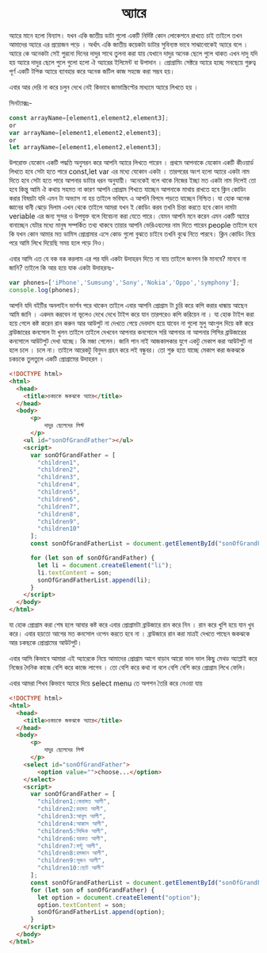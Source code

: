 <h1 align="center">অ্যারে</h1>
 অ্যারে মানে হলো বিন্যাস। যখন একি জাতীয় ডাটা গুলো একটি নির্দিষ্ট কোন লোকেশনে রাখতে চাই তাইলে তখন আমাদের অ্যারে এর প্রয়োজন পড়ে । অর্থাৎ একি জাতীয় কয়েকটা ডাটার সুবিন্যস্ত ভাবে  সাঝানোকেই অ্যারে বলে । অ্যারে কে অনেকটা সেই পুরনো দিনের দাদুর সাথে তুলনা করা যায় যেখানে দাদুর অনেক ছেলে পুলে থাকত এখন দাদু যদি হয় অ্যারে দাদুর ছেলে পুলে গুলো হলো ঐ অ্যারের ইলিমেন্ট বা উপাদান । প্রোগ্রামিং  সেক্টরে অ্যারে হচ্ছে সবছেয়ে গুরুত্ব পূর্ণ একটি টপিক অ্যারে ব্যাবহার করে অনেক জটিল কাজ সহজে করা সম্ভব হয়।

এবার আর দেরি না করে চলুন দেখে নেই কিভাবে জাভাস্ক্রিপ্টের মাধ্যমে অ্যারে লিখতে হয় ।

সিনট্যাক্সঃ-

```javascript
const arrayName=[element1,element2,element3];
or
var arrayName=[element1,element2,element3];
or 
let arrayName=[element1,element2,element3];
```

উপরোক্ত যেকোন একটি পদ্ধতি অনুসরন করে আপনি অ্যারে লিখতে পারেন । প্রথমে আপনাকে যেকোন একটি কীওয়ার্ড লিখতে হবে সেটা হতে পারে const,let var এর মধ্যে যেকোন একটা । তারপরের অংশ হলো অ্যারে একটা নাম দিতে হবে সেটা হতে পারে আপনার ডাটার ধরন অনুযায়ী। অনেকেই বলে থাকে নিজের ইচ্ছা মত একটা নাম দিলেই তো হবে কিন্তু আমি ঐ কথায় সহমত না কারণ আপনি প্রোগ্রাম শিখতে যাচ্ছেন আপনাকে মাথায় রাখতে হবে ক্লিন কোডিং করার বিষয়টা যদি এমন টা অভ্যাস না হয় তাইলে ভবিষ্যৎ এ আপনি বিপদে পড়তে যাচ্ছেন নিশ্চিত। যা হোক অনেক জ্ঞানের বানী ঝেড়ে দিলাম এখন থেকে তাইলে আমরা যখন ই কোডিং করব তখনি চিন্তা করতে হবে কোন নামটা veriable এর জন্য সুন্দর ও উপযুক্ত বলে বিবেচনা করা যেতে পারে। যেমন আপনি মনে করেন এমন একটি অ্যারে বানাচ্ছেন যেটার মধ্যে মানুষ সম্পর্কিত তথ্য থাকবে তায়ার আপনি  ভেরিএব্যলের নাম দিতে পারেন people তাইলে হবে কি যখন কোন আমার মত ডামিস প্রোগ্রামার এসে কোড গুলো বুঝতে চাইবে তখনি বুঝে নিতে পারবে। ক্লিন কোডিং নিয়ে পরে আমি লিখে দিয়েছি সময় হলে পড়ে নিও।

এবার আসি এত যে বক বক করলাম এর পর যদি একটা উদাহরন দিতে না যায় তাইলে জনগন কি মানবে? মানবে না জানি? তাইলে কি আর হয়ে যাক একটা উদাহরনঃ-

```javascript
var phones=['iPhone','Sumsung','Sony','Nokia','Oppo','symphony'];
console.log(phones);
```

আপনি যদি বইটির অনলাইন ভার্শন পরে থাকেন তাইলে  এবার আপনি প্রোগ্রাম টা চুরি করে কপি করার ধান্ধায় আছেন আমি জানি । একদম করবেন না ভূলেও দেখে দেখে টাইপ করে যান তারপরেও কপি করিয়েন না । যা হোক টাইপ করা হয়ে গেলে কষ্ট করেন রান করুন আর আউপুট না দেখতে পেয়ে দেবদাস হয়ে যাবেন না গুলো মুলু আংগুল দিয়ে কষ্ট করে ব্রাউজারের কনসোল টা খুলন তাইলে তাইলে দেখবেন আপনার কনসোলে সরি আপনার না আপনার পিসির ব্রাউজারের কনসোলে আউটপুট দেখা যাচ্ছে। কি মজা পেলেন। জানি পান নাই আজকালকার যুগে একটু মেকাপ করা আউটপুট না হলে চলে । চলে না। তাইলে আরেকটু বিনুদন গ্রহন করে লই বন্ধুবর। তো শুরু হতে যাচ্ছে মেকাপ করা জকঝকে চকচকে তুলতুলে একটি প্রোগ্রামের উদাহরন ।

```html
<!DOCTYPE html>
<html>
  <head>
    <title>চকচকে জকঝকে অ্যারে</title>
  </head>
  <body>
      <p>
          দাদুর ছেলেদের লিস্ট
      </p>
    <ul id="sonOfGrandFather"></ul>
    <script>
      var sonOfGrandFather = [
        "children1",
        "children2",
        "children3",
        "children4",
        "children5",
        "children6",
        "children7",
        "children8",
        "children9",
        "children10"
      ];
      const sonOfGrandFatherList = document.getElementById("sonOfGrandFather");

      for (let son of sonOfGrandFather) {
        let li = document.createElement("li");
        li.textContent = son;
        sonOfGrandFatherList.append(li);
      }
    </script>
  </body>
</html>

```



যা হোক প্রোগ্রাম করা শেষ হলে আবার কষ্ট করে এবার প্রোগ্রামটা ব্রাউজারে রান করে নিন । রান করে খুশি হয়ে যান খুব করে। এবার হয়তো আগের মত কনসোল ওপেন করতে হবে না । ব্রাউজারে রান করা মাত্রই দেখতে পাছেন জকঝকে আর চকছকে প্রোগ্রামের আউটপুট। 

এবার আসি কিভাবে আমারা এই  অ্যারেকে নিয়ে আমাদের প্রোগ্রাম আগে বাড়াব আরো ভাল ভাল কিছু মেথড অ্যাপ্লাই  করে নিজের দৈনিক কাজে বেশি করে কাজে লাগেব ।  তো বেশি করে কথা না বলে বেশি বেশি করে প্রোগ্রাম লিখে ফেলি। 



এবার আমরা শিখব কিভাবে অ্যারে দিয়ে select menu তে অপশন তৈরি করে নেওয়া যায় 

```html
<!DOCTYPE html>
<html>
  <head>
    <title>চকচকে জকঝকে অ্যারে</title>
  </head>
  <body>
      <p>
          দাদুর ছেলেদের লিস্ট
      </p>
    <select id="sonOfGrandFather">
        <option value="">choose...</option>
    </select>
    <script>
      var sonOfGrandFather = [
        "children1:কেরামত আলী",
        "children2:রহমত আলী",
        "children3:আবুল আলী",
        "children4:আক্কাস আলী",
        "children5:সিদ্দিক আলী",
        "children6:বরকত আলী",
        "children7:মন্টু আলী",
        "children8:রমজান আলী",
        "children9:সুজন আলী",
        "children10:ছোট আলী"
      ];
      const sonOfGrandFatherList = document.getElementById("sonOfGrandFather");
      for (let son of sonOfGrandFather) {
        let option = document.createElement("option");
        option.textContent = son;
        sonOfGrandFatherList.append(option);
      }
    </script>
  </body>
</html>

```






